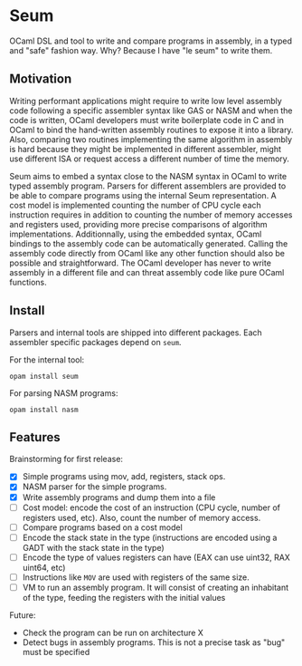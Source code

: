 Seum
=====

OCaml DSL and tool to write and compare programs in assembly, in a typed and
"safe" fashion way. Why? Because I have "le seum" to write them.


## Motivation

Writing performant applications might require to write low level assembly code
following a specific assembler syntax like GAS or NASM and when the code is
written, OCaml developers must write boilerplate code in C and in OCaml to bind
the hand-written assembly routines to expose it into a library.
Also, comparing two routines implementing the same algorithm in
assembly is hard because they might be implemented in different assembler, might
use different ISA or request access a different number of time the memory.

Seum aims to embed a syntax close to the NASM syntax in OCaml to write typed
assembly program. Parsers for different assemblers are provided to be able to
compare programs using the internal Seum representation. A cost model is
implemented counting the number of CPU cycle each instruction requires in
addition to counting the number of memory accesses and registers used, providing
more precise comparisons of algorithm implementations.
Additionnally, using the embedded syntax, OCaml bindings to the assembly code can be
automatically generated. Calling the assembly code directly from OCaml like any
other function should also be possible and straightforward. The OCaml developer
has never to write assembly in a different file and can threat assembly code
like pure OCaml functions.


## Install

Parsers and internal tools are shipped into different packages. Each assembler
specific packages depend on `seum`.

For the internal tool:
```
opam install seum
```

For parsing NASM programs:
```
opam install nasm
```

## Features

Brainstorming for first release:

- [x] Simple programs using mov, add, registers, stack ops.
- [x] NASM parser for the simple programs.
- [x] Write assembly programs and dump them into a file
- [ ] Cost model: encode the cost of an instruction (CPU cycle, number of registers
  used, etc). Also, count the number of memory access.
- [ ] Compare programs based on a cost model
- [ ] Encode the stack state in the type (instructions are encoded using a GADT with
  the stack state in the type)
- [ ] Encode the type of values registers can have (EAX can use uint32, RAX uint64, etc)
- [ ] Instructions like `MOV` are used with registers of the same size.
- [ ] VM to run an assembly program. It will consist of creating an inhabitant of
  the type, feeding the registers with the initial values

Future:
- Check the program can be run on architecture X
- Detect bugs in assembly programs. This is not a precise task as "bug" must be
  specified
